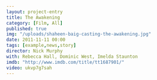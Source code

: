 ```yaml
---
layout: project-entry
title: The Awakening
category: [Film, All]
published: true
img: "/uploads/shaheen-baig-casting-the-awakening.jpg"
date: 2011-11-11 00:00
tags: [example,news,story]
director: Nick Murphy
with: Rebecca Hall, Dominic West, Imelda Staunton
imdb: "http://www.imdb.com/title/tt1687901/"
video: ukvp7g7sah
---
```



